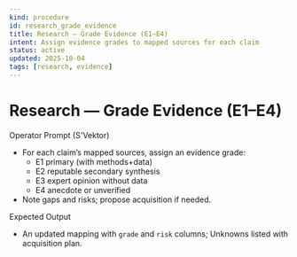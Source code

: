 ```yaml
---
kind: procedure
id: research_grade_evidence
title: Research — Grade Evidence (E1–E4)
intent: Assign evidence grades to mapped sources for each claim
status: active
updated: 2025-10-04
tags: [research, evidence]
---
```


# Research — Grade Evidence (E1–E4)

Operator Prompt (S'Vektor)
- For each claim’s mapped sources, assign an evidence grade:
  - E1 primary (with methods+data)
  - E2 reputable secondary synthesis
  - E3 expert opinion without data
  - E4 anecdote or unverified
- Note gaps and risks; propose acquisition if needed.

Expected Output
- An updated mapping with `grade` and `risk` columns; Unknowns listed with acquisition plan.

